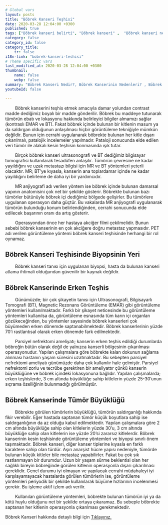 ```yaml
---
# Global vars
layout: posts
title: "Böbrek Kanseri Teşhisi"
date: 2020-03-28 12:04:00 +0300
published: true
tags: ["Böbrek kanseri belirti", "Böbrek kanseri" ,  "Böbrek kanseri nedir", "Böbrek kanserinin nedeni", "Böbrek kanseri erken teşhis", "Böbrek kanseri tümör büyüklüğü", "Böbrek kisti nedir", "Parsiyel Nefrektomi", "Böbrek kanseri komplikasyonu", "Böbrek Kanseri Ameliyatı Sonrası" , "Böbrek Kanseri Ameliyatı yan etkileri" ,"Böbreğin görevi nedir" , "Böbrek kanseri belirti" , "Böbrek kanseri teşhis", "Böbrek Kanseri Ameliyatı", "Parsiyel Nefrektomi nedir" , "Parsiyel nefrektomi ameliyatı" ,"Böbrek kanseri açık ameliyatı" , " Böbrek kanseri kapalı ameliyatı" , "Radikal nefrektomi ameliyatı" , "Radikal nefrektomi"]
category: false
category_id: false
category_title:
    tr: false
i18n-link: "bobrek-kanseri-teshisi"
# Theme specific vars
last_modified_at: 2020-03-28 12:04:00 +0300
thumbnail:
    name: false
    webp: false
summary: "Böbrek Kanseri Nedir?, Böbrek Kanserinin Nedenleri? , Böbrek Kanseri Belirtileri, Böbrek Kanserinde Erken Teşhis, Böbrek Kisti Nedir?, Böbrek Kanserinde Tümör Büyüklüğü, Böbrek Kanseri Ameliyatı, Parsiyel Nefrektomi Nedir?, Parsiyel Nefrektomi Ameliyatı, Böbrek Kanseri Ameliyatı Sonrası?,  Radikal Nefrektomi Ameliyatı?"
youtubeId: false

---
```


&nbsp;&nbsp;&nbsp;&nbsp;&nbsp;&nbsp;&nbsp;&nbsp;Böbrek kanserini teşhis etmek amacıyla damar yolundan contrast madde dediğimiz boyalı bir madde gönderilir. Böbrek bu maddeye tutunarak tümörün ebatı ve lokasyonu hakkında belirleyici bilgiler almamızı sağlar (kontraslı EMAR ve BT). Fakat böbrek içinde bulunan bir kitlenin masum ya da saldırgan olduğunun anlaşılması hiçbir görüntüleme tekniğiyle mümkün değildir. Bunun için cerrahi uygulanarak böbrekte bulunan her kitle dışarı çıkarılmalı, patalojik incelemeler yapılmadır. Pataloji sonucunda elde edilen veri tümör ile alakalı kesin teşhisin konmasında ışık tutar.

&nbsp;&nbsp;&nbsp;&nbsp;&nbsp;&nbsp;&nbsp;&nbsp;Birçok böbrek kanseri ultrasonografi ve BT dediğimiz bilgisayar tomografisi kullanılarak tesadüfen anlaşılır. Tümörün çevresine ne kadar yayıldığını ve uzak metastazı bilgisi için MR ve BT yöntemleri yeterli olacaktır. MR; BT’ye kıyasla, kanserin ana toplardamar içinde ne kadar yayıldığını belirleme de daha iyi bir yardımcıdır.

&nbsp;&nbsp;&nbsp;&nbsp;&nbsp;&nbsp;&nbsp;&nbsp;MR anjiyografi adı verilen yöntem ise böbrek içinde bulunan damarsal yapının anatomisini çok net bir şekilde gösterir. Böbrekte bulunan bazı tümörler bütünüyle böbrek içi dediğimiz bölgede gelişirler. Bu tümörlere uygulanan operasyon daha güçtür. Bu vakalarda MR anjiyografi uygulanarak tümörün bulunduğu konum belirlendiğinden, cerrahi sonucunda elde edilecek başarının oranı da artış gösterir.

&nbsp;&nbsp;&nbsp;&nbsp;&nbsp;&nbsp;&nbsp;&nbsp;Operasyondan önce her hastaya akciğer filmi çekilmelidir. Bunun sebebi böbrek kanserinin en çok akciğere doğru metastaz yapmasıdır. PET adı verilen görüntüleme yöntemi böbrek kanseri teşhisinde herhangi bir rol oynamaz.

## Böbrek Kanseri Teşhisinde Biyopsinin Yeri

&nbsp;&nbsp;&nbsp;&nbsp;&nbsp;&nbsp;&nbsp;&nbsp;Böbrek kanseri tanısı için uygulanan biyopsi, hasta da bulunan kanseri atlama ihtimali olduğundan güvenilir bir kaynak değildir.

## Böbrek Kanserinde Erken Teşhis

&nbsp;&nbsp;&nbsp;&nbsp;&nbsp;&nbsp;&nbsp;&nbsp;Günümüzde; bir çok şikayetin tanısı için Ultrasonografi, Bilgisayarlı Tomografi (BT), Magnetic Rezonans Görüntüleme (EMAR) gibi görüntüleme yöntemleri kullanılmaktadır. Farklı bir şikayet neticesinde bu görüntüleme yöntemleri kullanılsa da, görüntüleme esnasında tüm karın içi organları gözükeceğinden, bu yöntemler sayesinde böbrek kanserleri çok büyümeden erken dönemde saptanabilmektedir. Böbrek kanserlerinin yüzde 70’i rastlantısal olarak erken dönemde fark edilmektedir.

&nbsp;&nbsp;&nbsp;&nbsp;&nbsp;&nbsp;&nbsp;&nbsp;Parsiyel nefrektomi ameliyatı; kanserin erken teşhis edildiği durumlarda böbreğin bütün olarak değil de yalnızca kanserli bölgesinin çıkarılması operasyonudur. Yapılan çalışmalara göre böbrekte kalan dokunun sağlama alınması hastanın yaşam süresini uzatmaktadır. Bu sebepten parsiyel nefrektomi ameliyatı günümüzde daha çok kullanılır hale gelmiştir. Parsiyel nefrektomi zorlu ve tecrübe gerektiren bir ameliyattır çünkü kanserin büyüklüğüne ve böbrek içindeki lokasyonuna bağlıdır. Yapılan çalışmalarda; erken teşhislerde, 3 cm altında büyüklüğe sahip kitlelerin yüzde 25-30’unun sıçrama özelliğinin bulunmadığı görülmüştür.

## Böbrek Kanserinde Tümör Büyüklüğü

&nbsp;&nbsp;&nbsp;&nbsp;&nbsp;&nbsp;&nbsp;&nbsp;Böbrekte görülen tümörlerin büyüklüğü, tümörün saldırganlığı hakkında fikir verebilir. Eğer hastada saptanan tümör küçük boyutlara sahip ise saldırganlığının da az olduğu kabul edilmektedir. Yapılan çalışmalara göre 2 cm altında büyüklüğe sahip olan kitlelerin yüzde 30’u, 3 cm altında büyüklüğe sahip olan kitlelerin ise yüzde 20’si zararsız kitlelerdir. Böbrek kanserinin kesin teşhisinde görüntüleme yöntemleri ve biyopsi sınırlı önem taşımaktadır. Böbrek kanseri, diğer kanser tiplerine kıyasla en farklı karaktere sahip olan türdür. Aşırı anarşist hücre yapısı nedeniyle, tümörde bulunan küçük kitleler bile metastaz yapabilirler. Fakat bu çok sık rastlanmayan bir durumdur. Uzun bir yaşam sürme beklentisi olan her sağlıklı bireyin böbreğinde görülen kitlenin operasyonla dışarı çıkarılması gereklidir. Genel durumu iyi olmayan ve yapılacak cerrahi müdahaleyi iyi karşılayamayacak hastalarda görülen tümörlerin ise, görüntüleme yöntemleri periyodik bir şekilde kullanılarak büyüme hızlarının incelenmesi gerekir. Bu işleme aktif izlem adı verilir.

&nbsp;&nbsp;&nbsp;&nbsp;&nbsp;&nbsp;&nbsp;&nbsp;Kullanılan görüntüleme yöntemleri, böbrekte bulunan tümörün iyi ya da kötü huylu olduğunu net bir şekilde ortaya çıkaramaz. Bu sebeple böbrekte saptanan her kitlenin operasyonla çıkarılması gerekmektedir.    

Böbrek Kanseri hakkında detaylı bilgi için [Tıklayınız.](https://www.onoluroloji.com/bobrek-kanseri)
